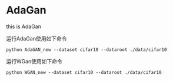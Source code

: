 # AdaGan
this is AdaGan

运行AdaGan使用如下命令
```angular2html
python AdaGAN_new --dataset cifar10 --dataroot ./data/cifar10
```

运行WGan使用如下命令
```angular2html
python WGAN_new --dataset cifar10 --dataroot ./data/cifar10
```
